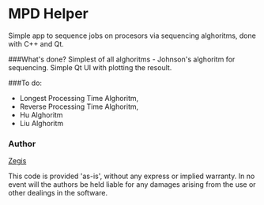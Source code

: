 MPD Helper
==========

Simple app to sequence jobs on procesors via sequencing alghoritms, done with C++ and Qt.

###What's done?
Simplest of all alghoritms - Johnson's alghoritm for sequencing.
Simple Qt UI with plotting the resoult.

###To do:
- Longest Processing Time Alghoritm,
- Reverse Processing Time Alghoritm,
- Hu Alghoritm
- Liu Alghoritm

### Author
[Zegis](http://dev.kofun.pl/)


This code is provided 'as-is', without any express or implied warranty. In no event will the authors be held liable for any damages arising from the use or other dealings in the software.